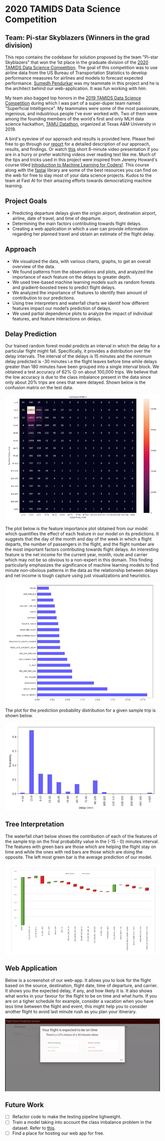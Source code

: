 # 2020 TAMIDS Data Science Competition
## Team: Pi-star Skyblazers (Winners in the grad division)

This repo contains the codebase for solution proposed by the team "Pi-star Skyblazers" that won the 1st place in the graduate division of the [2020 TAMIDS Data Science Competition](https://tamids.tamu.edu/2020/02/10/2020-data-science-competition-call/). The goal of this competition was to use airline data from the US Bureau of Transportation Statistics to develop performance measures for airlines and models to forecast expected performance. [Sumedh Pendurkar](https://sumedhpendurkar.github.io/) was my teammate in this project and he is the architect behind our web-application. It was fun working with him.  

My team also bagged top honors in the [2019 TAMIDS Data Science Competition](https://tamids.tamu.edu/2019/05/09/2019-tamids-data-science-competition-results/) during which I was part of a super-duper team named "Superficial Intelligence". My teammates were some of the most passionate, ingenious, and industrious people I've ever worked with. Two of them were among the founding members of the world's first and only MLH data science hackathon, [TAMU Datathon](https://2019.tamudatathon.com/), organized at Texas A&M University in 2019.  

A bird's eyeview of our approach and results is provided here. Please feel free to go through our [report](project-report) for a detailed description of our approach, results, and findings. Or watch [this](https://www.youtube.com/watch?v=nkM3ttM8Sv0) short 8-minute video presentation if you are in a hurry or prefer watching videos over reading text like me. Much of the tips and tricks used in this project were inspired from Jeremy Howard's course titled [Introduction to Machine Learning for Coders!](http://course18.fast.ai/ml.html). This course along with the [fastai](https://github.com/fastai/fastai) library are some of the best resources you can find on the web for free to slay most of your data science projects. Kudos to the team at Fast AI for their amazing efforts towards democratizing machine learning.  

## Project Goals
- Predicting departure delays given the origin airport, destination airport, airline, date of travel, and time of departure.
- Determining the main factors contributing towards flight delays.
- Creating a web application in which a user can provide information regarding her planned travel and obtain an estimate of the flight delay.

## Approach

- We visualized the data, with various charts, graphs, to get an overall overview of the data.
- We found patterns from the observations and plots, and analyzed the importance of each feature on the delays to greater depth.
- We used tree-based machine learning models such as random forests and gradient-boosted trees to predict flight delays.
- We analyzed the importance of features to identify their amount of contribution to our predictions.
- Using tree interpreters and waterfall charts we identif how different features impact our model’s prediction of delays.
- We used partial dependence plots to analyze the impact of individual features, and feature interactions on delays.

## Delay Prediction

Our trained random forest model predicts an interval in which the delay for a particular flight might fall. Specifically, it provides a distribution over the delay intervals. The interval of the delays is 15 minutes and the minimum delay predicted is -30 minutes i.e the flight leaves before time while delays greater than 180 minutes have been grouped into a single interval block. We obtained a test accuracy of 62% :frowning_face: on about 100,000 trips. We believe that the low accuracy is due to the class imbalance present in the data since only about 20% trips are ones that were delayed. Shown below is the confusion matrix on the test data.  

![Confusion-matrix](/figures/confusion-matrix.png)

The plot below is the feature importance plot obtained from our model which quantifies the effect of each feature in our model on its predictions. It suggests that the day of the month and day of the week in which a flight departs, the number of passengers in the flight, and the flight number are the most important factors contributing towards flight delays. An interesting feature is the net income for the current year, month, route and carrier which may not be so obvious to a non-expert in this domain. This finding particularly emphasizes the significance of machine learning models to find minute non-obvious patterns in the data as the relationship between delays and net income is tough capture using just visualizations and heuristics.  

![Feature-importance](/figures/feature-importance.png)

The plot for the prediction probability distribution for a given sample trip is shown below.

![Preds](/figures/prediction-probs.png)

## Tree Interpretation

The waterfall chart below shows the contribution of each of the features of the sample trip on the final probability value in the (-15 - 0) minutes interval. The features with green bars are those which are helping the flight stay on time and while the ones with red bars are those which are doing the opposite. The left most green bar is the average prediction of our model.  

![Waterfall](/figures/waterfall-chart.png)

## Web Application

Below is a screenshot of our web-app. It allows you to look for the flight based on the source, destination, flight date, time of departure, and carrier. It shows you the expected delay, if any, and how likely it is. It also shows what works in your favour for the flight to be on time and what hurts. If you are on a tigher schedule for example, consider a vacation when you have less time between the flight and event, this might help you to consider another flight to avoid last minute rush as you plan your itinerary.  

![Web-app](/figures/web-app.png)

## Future Work

- [ ] Refactor code to make the testing pipeline lighweight.
- [ ] Train a model taking into account the class imbalance problem in the dataset. Refer to [this](https://machinelearningmastery.com/bagging-and-random-forest-for-imbalanced-classification/).
- [ ] Find a place for hosting our web app for free.